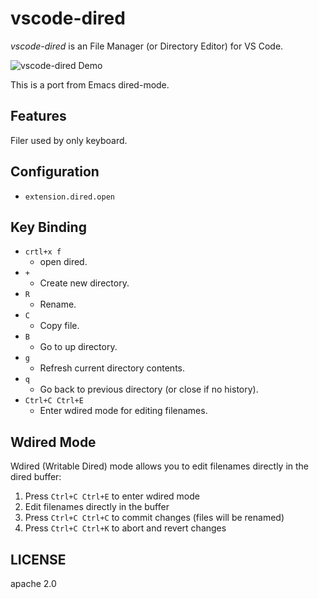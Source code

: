 # vscode-dired

*vscode-dired* is an File Manager (or Directory Editor) for VS Code.

![vscode-dired Demo](https://github.com/shirou/vscode-dired/raw/master/vscode-dired.gif)

This is a port from Emacs dired-mode.

## Features

Filer used by only keyboard.

## Configuration

- `extension.dired.open`

## Key Binding

- `crtl+x f`
  - open dired.
- `+`
  - Create new directory.
- `R`
  - Rename.
- `C`
  - Copy file.
- `B`
  - Go to up directory.
- `g`
  - Refresh current directory contents.
- `q`
  - Go back to previous directory (or close if no history).
- `Ctrl+C Ctrl+E`
  - Enter wdired mode for editing filenames.

## Wdired Mode

Wdired (Writable Dired) mode allows you to edit filenames directly in the dired buffer:

1. Press `Ctrl+C Ctrl+E` to enter wdired mode
2. Edit filenames directly in the buffer
3. Press `Ctrl+C Ctrl+C` to commit changes (files will be renamed)
4. Press `Ctrl+C Ctrl+K` to abort and revert changes

## LICENSE

apache 2.0
